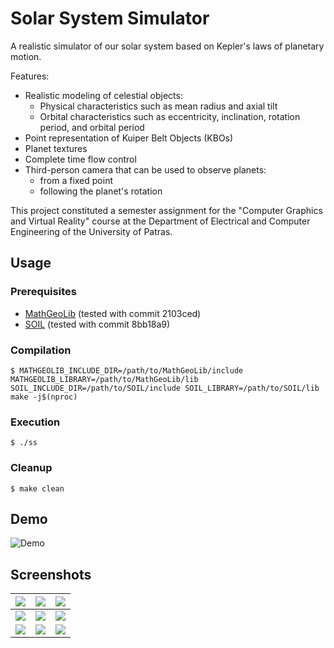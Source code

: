# Solar System Simulator
A realistic simulator of our solar system based on Kepler's laws of planetary motion.

Features:
 * Realistic modeling of celestial objects:
   * Physical characteristics such as mean radius and axial tilt
   * Orbital characteristics such as eccentricity, inclination, rotation period, and orbital period
 * Point representation of Kuiper Belt Objects (KBOs)
 * Planet textures
 * Complete time flow control
 * Third-person camera that can be used to observe planets:
   * from a fixed point
   * following the planet's rotation

This project constituted a semester assignment for the "Computer Graphics and Virtual Reality" course at the Department of Electrical and Computer Engineering of the University of Patras.

## Usage
### Prerequisites
 * [MathGeoLib](https://github.com/juj/MathGeoLib) (tested with commit 2103ced)
 * [SOIL](https://github.com/paralin/soil) (tested with commit 8bb18a9)

### Compilation
```shell
$ MATHGEOLIB_INCLUDE_DIR=/path/to/MathGeoLib/include MATHGEOLIB_LIBRARY=/path/to/MathGeoLib/lib SOIL_INCLUDE_DIR=/path/to/SOIL/include SOIL_LIBRARY=/path/to/SOIL/lib make -j$(nproc)
```

### Execution
```shell
$ ./ss
```

### Cleanup
```shell
$ make clean
```

## Demo
![Demo](../assets/demos/demo.gif)

## Screenshots
|![](../assets/screenshots/screenshot_1.png?raw=true)|![](../assets/screenshots/screenshot_2.png?raw=true)|![](../assets/screenshots/screenshot_3.png?raw=true)|
|---|---|---|
|![](../assets/screenshots/screenshot_4.png?raw=true)|![](../assets/screenshots/screenshot_5.png?raw=true)|![](../assets/screenshots/screenshot_6.png?raw=true)|
|![](../assets/screenshots/screenshot_7.png?raw=true)|![](../assets/screenshots/screenshot_8.png?raw=true)|![](../assets/screenshots/screenshot_9.png?raw=true)|
